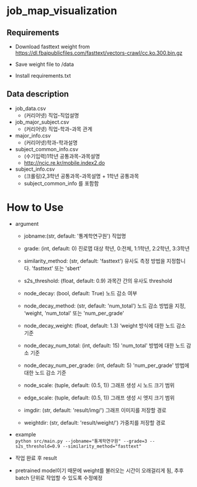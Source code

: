 # job_map_visualization

## Requirements

- Download fasttext weight from
  https://dl.fbaipublicfiles.com/fasttext/vectors-crawl/cc.ko.300.bin.gz

- Save weight file to /data

- Install requirements.txt

## Data description

- job_data.csv
  - (커리어넷) 직업-직업설명
- job_major_subject.csv
  - (커리어넷) 직업-학과-과목 관계
- major_info.csv
  - (커리어넷)학과-학과설명
- subject_common_info.csv
  - (수기입력)1학년 공통과목-과목설명
  - http://ncic.re.kr/mobile.index2.do
- subject_info.csv
  - (크롤링)2,3학년 공통과목-과목설명 + 1학년 공통과목
  - subject_common_info 를 포함함

# How to Use

- argument

  - jobname:(str, default: '통계학연구원') 직업명

  - grade:
    (int, default: 0) 진로맵 대상 학년, 0:전체, 1:1학년, 2:2학년, 3:3학년

  - similarity_method:
    (str, default: 'fasttext') 유사도 측정 방법을 지정합니다. 'fasttext' 또는 'sbert'

  - s2s_threshold:
    (float, default: 0.9) 과목간 간의 유사도 threshold
  - node_decay:
    (bool, default: True) 노드 감소 여부
  - node_decay_method:
    (str, default: 'num_total') 노드 감소 방법을 지정, ‘weight, 'num_total' 또는 'num_per_grade'
  - node_decay_weight:
    (float, default: 1.3) ‘weight 방식에 대한 노드 감소 기준
  - node_decay_num_total:
    (int, default: 15) 'num_total' 방법에 대한 노드 감소 기준
  - node_decay_num_per_grade:
    (int, default: 5) 'num_per_grade' 방법에 대한 노드 감소 기준
  - node_scale:
    (tuple, default: (0.5, 1)) 그래프 생성 시 노드 크기 범위
  - edge_scale:
    (tuple, default: (0.5, 1)) 그래프 생성 시 엣지 크기 범위
  - imgdir:
    (str, default: 'result/img/') 그래프 이미지를 저장할 경로
  - weightdir:
    (str, default: 'result/weight/') 가중치를 저장할 경로

- example  
  `python src/main.py --jobname="통계학연구원" --grade=3 --s2s_threshold=0.9 --similarity_method="fasttext"  `

- 작업 완료 후 result
- pretrained model이기 때문에 weight를 불러오는 시간이 오래걸리게 됨, 추후 batch 단위로 작업할 수 있도록 수정예정
